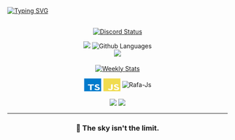 [![Typing SVG](https://readme-typing-svg.herokuapp.com?color=ba60ff&lines=My+Profile)](https://git.io/typing-svg)

<p align="center">
    <br>
  <a href="https://discord.com/users/600804786492932101" target="_blank">
    <img height="40%" src="https://lanyard.cnrad.dev/api/600804786492932101?bg=151515&borderRadius=5px" alt="Discord Status"/>
    </a>

<div align="center">
        <img height="150em" src="https://github-readme-stats.vercel.app/api?username=zSpl1nterUS&show_icons=true&theme=dark&hide_border=true&layout=compact&include_all_commits=true&count_private=true,contribs" />
        <img width="38%" src="https://github-readme-stats.vercel.app/api/top-langs?username=zSpl1nterUS&theme=dark&hide_border=true&layout=compact&langs_count=7" alt="Github Languages" />
      <br>
    <img src="https://github-readme-streak-stats.herokuapp.com?user=zSpl1nterUS&theme=midnight-purple&hide_border=true&background=151515">
</div>

<p align="center">
<a href="https://wakatime.com/@splinter" target="_blank">
	<img align="center" alt="Weekly Stats" src="https://github-readme-stats.vercel.app/api/wakatime?username=splinter&border_radius=5px&theme=dark&bg_color=151515&border_color=151515&icon_color=58a6ff&show_icons=true&disable_animations=false&custom_title=Weekly%20Stats">
</a>
</p>

<div style="display: inline_block" align="center">
    <img align="center" alt="Rafa-CSS" height="30" width="40" src="https://raw.githubusercontent.com/devicons/devicon/master/icons/typescript/typescript-plain.svg">
    <img align="center" alt="Rafa-Js" height="30" width="40" src="https://raw.githubusercontent.com/devicons/devicon/master/icons/javascript/javascript-plain.svg">
    <img align="center" alt="Rafa-Js" height="35" width="35" src="https://cdn.iconscout.com/icon/free/png-256/node-js-1174925.png">
</div>

<br>

<div align="center">
    <img src="https://badges.pufler.dev/visits/zSpl1nterUS/zSpl1nterUS" />
    <img src="https://badges.pufler.dev/repos/zSpl1nterUS" />
</div>

</div>

<hr>

<h3 align='center'>
    🚀 The sky isn't the limit.
</h3>
